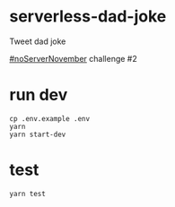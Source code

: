 # serverless-dad-joke

Tweet dad joke

[#noServerNovember](https://serverless.com/blog/no-server-november-challenge/) challenge #2

# run dev
```
cp .env.example .env
yarn
yarn start-dev
```

# test
```
yarn test
```
